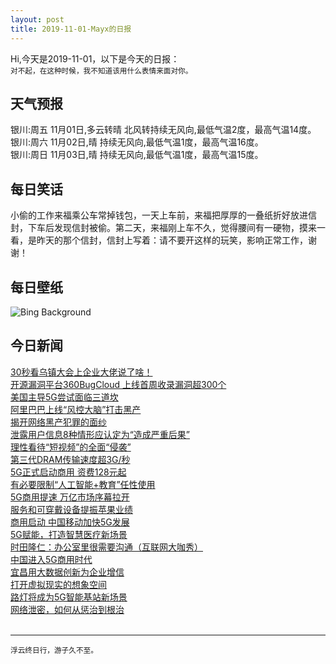 ```yaml
---
layout: post
title: 2019-11-01-Mayx的日报
---
```


Hi,今天是2019-11-01，以下是今天的日报：<br><small>
对不起，在这种时候，我不知道该用什么表情来面对你。</small><!--more-->
## 天气预报
银川:周五 11月01日,多云转晴 北风转持续无风向,最低气温2度，最高气温14度。<br>银川:周六 11月02日,晴 持续无风向,最低气温1度，最高气温16度。<br>银川:周日 11月03日,晴 持续无风向,最低气温1度，最高气温15度。
## 每日笑话
小偷的工作来福乘公车常掉钱包，一天上车前，来福把厚厚的一叠纸折好放进信封，下车后发现信封被偷。第二天，来福刚上车不久，觉得腰间有一硬物，摸来一看，是昨天的那个信封，信封上写着：请不要开这样的玩笑，影响正常工作，谢谢！
## 每日壁纸
![Bing Background](https://cn.bing.com/th?id=OHR.VampireCastle_EN-US6679168218_1920x1080.jpg&rf=LaDigue_1920x1080.jpg&pid=hp "Corvin Castle, Romania (© DCPmedia/Shutterstock)")
## 今日新闻

[30秒看乌镇大会上企业大佬说了啥！](http://it.people.com.cn/n1/2019/1101/c1009-31433052.html)   
[开源漏洞平台360BugCloud 上线首周收录漏洞超300个](http://it.people.com.cn/n1/2019/1101/c1009-31432656.html)   
[美国主导5G尝试面临三道坎](http://it.people.com.cn/n1/2019/1101/c1009-31432104.html)   
[阿里巴巴上线“风控大脑”打击黑产](http://it.people.com.cn/n1/2019/1101/c1009-31432098.html)   
[揭开网络黑产犯罪的面纱](http://it.people.com.cn/n1/2019/1101/c1009-31432052.html)   
[泄露用户信息8种情形应认定为“造成严重后果”](http://it.people.com.cn/n1/2019/1101/c1009-31431985.html)   
[理性看待“短视频”的全面“侵袭”](http://it.people.com.cn/n1/2019/1101/c1009-31431966.html)   
[第三代DRAM传输速度超3G/秒](http://it.people.com.cn/n1/2019/1101/c1009-31431949.html)   
[5G正式启动商用 资费128元起](http://it.people.com.cn/n1/2019/1101/c1009-31432238.html)   
[有必要限制“人工智能+教育”任性使用](http://it.people.com.cn/n1/2019/1101/c1009-31432248.html)   
[5G商用提速 万亿市场序幕拉开](http://it.people.com.cn/n1/2019/1101/c1009-31432212.html)   
[服务和可穿戴设备提振苹果业绩](http://it.people.com.cn/n1/2019/1101/c1009-31432207.html)   
[商用启动 中国移动加快5G发展](http://it.people.com.cn/n1/2019/1101/c1009-31432201.html)   
[5G赋能，打造智慧医疗新场景](http://it.people.com.cn/n1/2019/1101/c1009-31432151.html)   
[时田隆仁：办公室里很需要沟通（互联网大咖秀）](http://it.people.com.cn/n1/2019/1101/c1009-31432150.html)   
[中国进入5G商用时代](http://it.people.com.cn/n1/2019/1101/c1009-31432144.html)   
[宜昌用大数据创新为企业增信](http://it.people.com.cn/n1/2019/1101/c1009-31432131.html)   
[打开虚拟现实的想象空间](http://it.people.com.cn/n1/2019/1101/c1009-31432122.html)   
[路灯将成为5G智能基站新场景](http://it.people.com.cn/n1/2019/1101/c1009-31432298.html)   
[网络泄密，如何从惩治到根治](http://it.people.com.cn/n1/2019/1101/c1009-31432336.html)   
<br />

***

<small>浮云终日行，游子久不至。</small>

